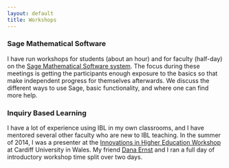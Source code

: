 ```yaml
---
layout: default
title: Workshops
---
```



### Sage Mathematical Software

I have run workshops for students (about an hour) and for faculty (half-day) on
the [Sage Mathematical Software system]({{site.sageurl}}). The focus during these
meetings is getting the participants enough exposure to the basics so that make
independent progress for themselves afterwards. We discuss the different ways to
use Sage, basic functionality, and where one can find more help.

### Inquiry Based Learning

I have a lot of experience using IBL in my own classrooms, and I have mentored
several other faculty who are new to IBL teaching. In the summer of 2014, I was
a presenter at the [Innovations in Higher Education Workshop][ihew] at Cardiff University
in Wales. My friend [Dana Ernst](http://danaernst.com) and I ran a full day
of introductory workshop time split over two days.

[ihew]: http://mathsevents.cf.ac.uk/mathedworkshop/
